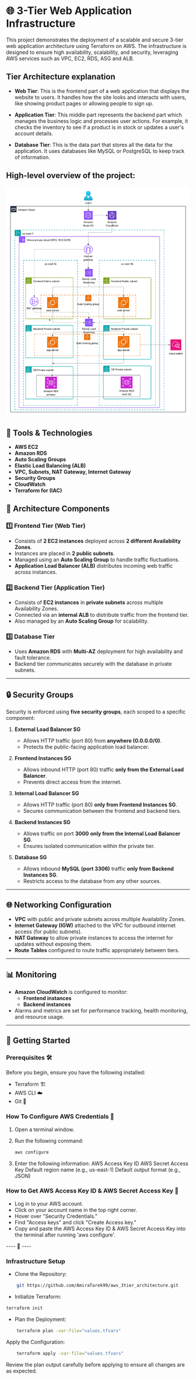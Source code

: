 # 🌐 3-Tier Web Application Infrastructure

This project demonstrates the deployment of a scalable and secure 3-tier web application architecture using Terraform on AWS. The infrastructure is designed to ensure high availability, scalability, and security, leveraging AWS services such as VPC, EC2, RDS, ASG and ALB.


## Tier Architecture explanation

- **Web Tier**: This is the frontend part of a web application that displays the website to users. It handles how the site looks and interacts with users, like showing product pages or allowing people to sign up.

- **Application Tier**: This middle part represents the backend part which manages the business logic and processes user actions. For example, it checks the inventory to see if a product is in stock or updates a user's account details.

- **Database Tier**: This is the data part that stores all the data for the application. It uses databases like MySQL or PostgreSQL to keep track of information.


## High-level overview of the project:
![Architecture](/diagram/aws-3tier-architecture-diagram2.png)


## 🚀 Tools & Technologies 

- **AWS EC2**
- **Amazon RDS**
- **Auto Scaling Groups**
- **Elastic Load Balancing (ALB)**
- **VPC, Subnets, NAT Gateway, Internet Gateway**
- **Security Groups**
- **CloudWatch**
- **Terraform for (IAC)** 

## 🧱 Architecture Components

### 1️⃣ **Frontend Tier (Web Tier)**
- Consists of **2 EC2 instances** deployed across **2 different Availability Zones**.
- Instances are placed in **2 public subnets**.
- Managed using an **Auto Scaling Group** to handle traffic fluctuations.
- **Application Load Balancer (ALB)** distributes incoming web traffic across instances.

### 2️⃣ **Backend Tier (Application Tier)**
- Consists of **EC2 instances** in **private subnets** across multiple Availability Zones.
- Connected via an **internal ALB** to distribute traffic from the frontend tier.
- Also managed by an **Auto Scaling Group** for scalability.

### 3️⃣ **Database Tier**
- Uses **Amazon RDS** with **Multi-AZ** deployment for high availability and fault tolerance.
- Backend tier communicates securely with the database in private subnets.

---

## 🔒 Security Groups

Security is enforced using **five security groups**, each scoped to a specific component:

1. **External Load Balancer SG**
   - Allows HTTP traffic (port 80) from **anywhere (0.0.0.0/0)**.
   - Protects the public-facing application load balancer.

2. **Frontend Instances SG**
   - Allows inbound HTTP (port 80) traffic **only from the External Load Balancer**.
   - Prevents direct access from the internet.

3. **Internal Load Balancer SG**
   - Allows HTTP traffic (port 80) **only from Frontend Instances SG**.
   - Secures communication between the frontend and backend tiers.

4. **Backend Instances SG**
   - Allows traffic on port **3000** **only from the Internal Load Balancer SG**.
   - Ensures isolated communication within the private tier.

5. **Database SG**
   - Allows inbound **MySQL (port 3306)** traffic **only from Backend Instances SG**.
   - Restricts access to the database from any other sources.

---

## 🌐 Networking Configuration

- **VPC** with public and private subnets across multiple Availability Zones.
- **Internet Gateway (IGW)** attached to the VPC for outbound internet access (for public subnets).
- **NAT Gateway** to allow private instances to access the internet for updates without exposing them.
- **Route Tables** configured to route traffic appropriately between tiers.

---

## 📊 Monitoring

- **Amazon CloudWatch** is configured to monitor:
  - **Frontend instances**
  - **Backend instances**
- Alarms and metrics are set for performance tracking, health monitoring, and resource usage.

---
## 🚀 Getting Started

### Prerequisites 🛠️

Before you begin, ensure you have the following installed:

- Terraform 🏗️
- AWS CLI ☁️
- Git 🐙

### How To Configure AWS Credentials 🔑

1. Open a terminal window.
2. Run the following command:

    ```bash
    aws configure
    ```

3. Enter the following information:
    AWS Access Key ID
    AWS Secret Access Key
    Default region name (e.g., us-east-1)
    Default output format (e.g., JSON)

### How to Get AWS Access Key ID & AWS Secret Access Key 🔑

- Log in to your AWS account.
- Click on your account name in the top right corner.
- Hover over "Security Credentials."
- Find "Access keys" and click "Create Access key."
- Copy and paste the AWS Access Key ID & AWS Secret Access Key into the terminal after running 'aws configure'.

---- 🌟 ----

### Infrastructure Setup

- Clone the Repository:

```bash
    git https://github.com/AmiraTarek99/aws_3tier_architecture.git
```

- Initialize Terraform:

```bash
terraform init
```

- Plan the Deployment:

```bash
    terraform plan -var-file="values.tfvars"
```

Apply the Configuration:

```bash
    terraform apply -var-file="values.tfvars"
```

Review the plan output carefully before applying to ensure all changes are as expected.




